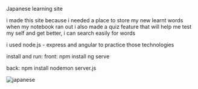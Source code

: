 Japanese learning site

i made this site because i needed a place to store my new learnt words when my notebook ran out
i also made a quiz feature that will help me test my self and get better, 
i can search easily for words

i used node.js - express and angular to practice those technologies

install and run:
front:
npm install
ng serve

back:
npm install
nodemon server.js

![japanese](https://user-images.githubusercontent.com/100130589/186420651-45620d29-4db2-4505-a31f-a02512473890.png)
